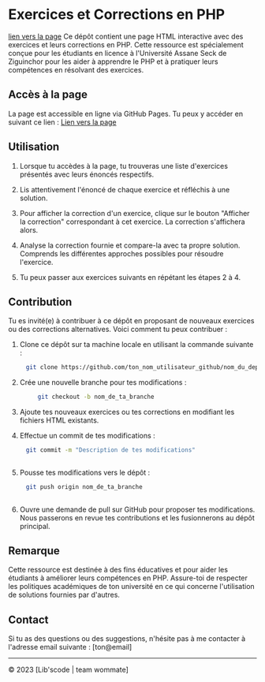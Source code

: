 # Exercices et Corrections en PHP

[lien vers la page](./index.html)
Ce dépôt contient une page HTML interactive avec des exercices et leurs corrections en PHP. Cette ressource est spécialement conçue pour les étudiants en licence à l'Université Assane Seck de Ziguinchor pour les aider à apprendre le PHP et à pratiquer leurs compétences en résolvant des exercices.

## Accès à la page

La page est accessible en ligne via GitHub Pages. Tu peux y accéder en suivant ce lien : [Lien vers la page](https://ton_nom_utilisateur_github.github.io/nom_du_depot/)

## Utilisation

1. Lorsque tu accèdes à la page, tu trouveras une liste d'exercices présentés avec leurs énoncés respectifs.

2. Lis attentivement l'énoncé de chaque exercice et réfléchis à une solution.

3. Pour afficher la correction d'un exercice, clique sur le bouton "Afficher la correction" correspondant à cet exercice. La correction s'affichera alors.

4. Analyse la correction fournie et compare-la avec ta propre solution. Comprends les différentes approches possibles pour résoudre l'exercice.

5. Tu peux passer aux exercices suivants en répétant les étapes 2 à 4.

## Contribution

Tu es invité(e) à contribuer à ce dépôt en proposant de nouveaux exercices ou des corrections alternatives. Voici comment tu peux contribuer :

1. Clone ce dépôt sur ta machine locale en utilisant la commande suivante :

```bash	
     git clone https://github.com/ton_nom_utilisateur_github/nom_du_depot.git

```

2. Crée une nouvelle branche pour tes modifications :
     
     ```bash	
          git checkout -b nom_de_ta_branche
     
     ```


3. Ajoute tes nouveaux exercices ou tes corrections en modifiant les fichiers HTML existants.

4. Effectue un commit de tes modifications :

```bash	
     git commit -m "Description de tes modifications"
     
```

5. Pousse tes modifications vers le dépôt :

```bash	
     git push origin nom_de_ta_branche
     
```

6. Ouvre une demande de pull sur GitHub pour proposer tes modifications. Nous passerons en revue tes contributions et les fusionnerons au dépôt principal.

## Remarque

Cette ressource est destinée à des fins éducatives et pour aider les étudiants à améliorer leurs compétences en PHP. Assure-toi de respecter les politiques académiques de ton université en ce qui concerne l'utilisation de solutions fournies par d'autres.

## Contact

Si tu as des questions ou des suggestions, n'hésite pas à me contacter à l'adresse email suivante : [ton@email]

---

© 2023 [Lib'scode | team wommate]





